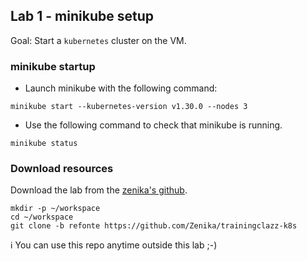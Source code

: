 ## Lab 1 - minikube setup

Goal: Start a `kubernetes` cluster on the VM.

### minikube startup

- Launch minikube with the following command:

```shell
minikube start --kubernetes-version v1.30.0 --nodes 3
```

- Use the following command to check that minikube is running.

```shell
minikube status
```

### Download resources

Download the lab from the [zenika's github](https://github.com/Zenika/trainingclazz-k8s).

```shell
mkdir -p ~/workspace
cd ~/workspace
git clone -b refonte https://github.com/Zenika/trainingclazz-k8s
```

ℹ️ You can use this repo anytime outside this lab ;-)
